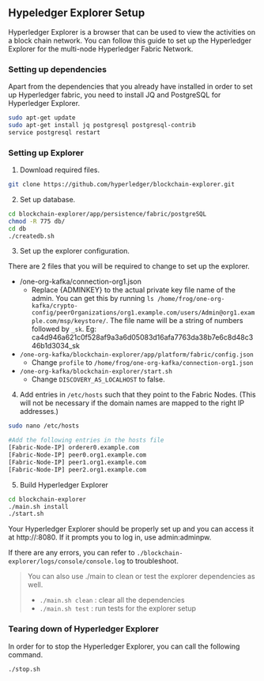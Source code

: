 ## Hypeledger Explorer Setup

Hyperledger Explorer is a browser that can be used to view the activities on a block chain network. You can follow this guide to set up the Hyperledger Explorer for the multi-node Hyperledger Fabric Network.

### Setting up dependencies

Apart from the dependencies that you already have installed in order to set up Hyperledger fabric, you need to install JQ and PostgreSQL for Hyperledger Explorer.

```bash
sudo apt-get update
sudo apt-get install jq postgresql postgresql-contrib
service postgresql restart
```

### Setting up Explorer

1. Download required files.

```bash
git clone https://github.com/hyperledger/blockchain-explorer.git
```

2. Set up database.

```bash
cd blockchain-explorer/app/persistence/fabric/postgreSQL
chmod -R 775 db/
cd db
./createdb.sh
```

3. Set up the explorer configuration.

There are 2 files that you will be required to change to set up the explorer.

- /one-org-kafka/connection-org1.json
  - Replace {ADMINKEY} to the actual private key file name of the admin. You can get this by running `ls /home/frog/one-org-kafka/crypto-config/peerOrganizations/org1.example.com/users/Admin@org1.example.com/msp/keystore/`. The file name will be a string of numbers followed by `_sk`. Eg: ca4d946a621c0f528af9a3a6d05083d16afa7763da38b7e6c8d48c346b1d3034_sk
- `/one-org-kafka/blockchain-explorer/app/platform/fabric/config.json`
  - Change `profile` to `/home/frog/one-org-kafka/connection-org1.json`
- `/one-org-kafka/blockchain-explorer/start.sh`
  - Change `DISCOVERY_AS_LOCALHOST` to false.

4. Add entries in `/etc/hosts` such that they point to the Fabric Nodes. (This will not be necessary if the domain names are mapped to the right IP addresses.)

```bash
sudo nano /etc/hosts

#Add the following entries in the hosts file
[Fabric-Node-IP] orderer0.example.com
[Fabric-Node-IP] peer0.org1.example.com
[Fabric-Node-IP] peer1.org1.example.com
[Fabric-Node-IP] peer2.org1.example.com
```

5. Build Hyperledger Explorer

```bash
cd blockchain-explorer
./main.sh install
./start.sh
```

Your Hyperledger Explorer should be properly set up and you can access it at http://<Your-IP-Address>:8080. If it prompts you to log in, use admin:adminpw.

If there are any errors, you can refer to `./blockchain-explorer/logs/console/console.log` to troubleshoot.

> You can also use ./main to clean or test the explorer dependencies as well.
>
> - `./main.sh clean` : clear all the dependencies
> - `./main.sh test` : run tests for the explorer setup

### Tearing down of Hyperledger Explorer

In order for to stop the Hyperledger Explorer, you can call the following command. 

```bash
./stop.sh
```

